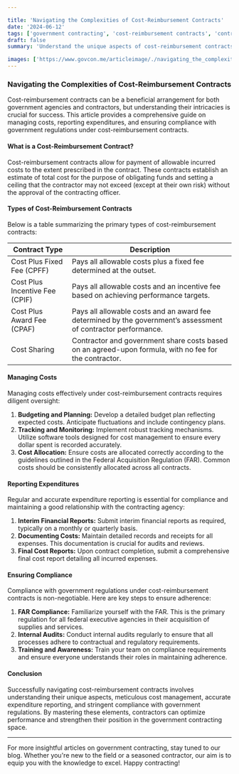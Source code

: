 ```yaml
---

title: 'Navigating the Complexities of Cost-Reimbursement Contracts'
date: '2024-06-12'
tags: ['government contracting', 'cost-reimbursement contracts', 'contract management', 'government compliance', 'contractors', 'expenditure reporting', 'cost control', 'government regulations', 'contracting best practices']
draft: false
summary: 'Understand the unique aspects of cost-reimbursement contracts, including how to manage costs, report expenditures, and ensure compliance with government regulations.'

images: ['https://www.govcon.me/articleimage/./navigating_the_complexities_of_cost_reimbursement_contracts.webp']
---
```


### Navigating the Complexities of Cost-Reimbursement Contracts

Cost-reimbursement contracts can be a beneficial arrangement for both government agencies and contractors, but understanding their intricacies is crucial for success. This article provides a comprehensive guide on managing costs, reporting expenditures, and ensuring compliance with government regulations under cost-reimbursement contracts.

#### What is a Cost-Reimbursement Contract?

Cost-reimbursement contracts allow for payment of allowable incurred costs to the extent prescribed in the contract. These contracts establish an estimate of total cost for the purpose of obligating funds and setting a ceiling that the contractor may not exceed (except at their own risk) without the approval of the contracting officer.

#### Types of Cost-Reimbursement Contracts

Below is a table summarizing the primary types of cost-reimbursement contracts:

| **Contract Type**           | **Description**                                                                                                    |
|-----------------------------|--------------------------------------------------------------------------------------------------------------------|
| Cost Plus Fixed Fee (CPFF)  | Pays all allowable costs plus a fixed fee determined at the outset.                                                |
| Cost Plus Incentive Fee (CPIF)| Pays all allowable costs and an incentive fee based on achieving performance targets.                             |
| Cost Plus Award Fee (CPAF)  | Pays all allowable costs and an award fee determined by the government’s assessment of contractor performance.      |
| Cost Sharing                | Contractor and government share costs based on an agreed-upon formula, with no fee for the contractor.              |

#### Managing Costs

Managing costs effectively under cost-reimbursement contracts requires diligent oversight:

1. **Budgeting and Planning:** Develop a detailed budget plan reflecting expected costs. Anticipate fluctuations and include contingency plans.
2. **Tracking and Monitoring:** Implement robust tracking mechanisms. Utilize software tools designed for cost management to ensure every dollar spent is recorded accurately.
3. **Cost Allocation:** Ensure costs are allocated correctly according to the guidelines outlined in the Federal Acquisition Regulation (FAR). Common costs should be consistently allocated across all contracts.

#### Reporting Expenditures

Regular and accurate expenditure reporting is essential for compliance and maintaining a good relationship with the contracting agency:

1. **Interim Financial Reports:** Submit interim financial reports as required, typically on a monthly or quarterly basis.
2. **Documenting Costs:** Maintain detailed records and receipts for all expenses. This documentation is crucial for audits and reviews.
3. **Final Cost Reports:** Upon contract completion, submit a comprehensive final cost report detailing all incurred expenses.

#### Ensuring Compliance

Compliance with government regulations under cost-reimbursement contracts is non-negotiable. Here are key steps to ensure adherence:

1. **FAR Compliance:** Familiarize yourself with the FAR. This is the primary regulation for all federal executive agencies in their acquisition of supplies and services.
2. **Internal Audits:** Conduct internal audits regularly to ensure that all processes adhere to contractual and regulatory requirements.
3. **Training and Awareness:** Train your team on compliance requirements and ensure everyone understands their roles in maintaining adherence. 

#### Conclusion

Successfully navigating cost-reimbursement contracts involves understanding their unique aspects, meticulous cost management, accurate expenditure reporting, and stringent compliance with government regulations. By mastering these elements, contractors can optimize performance and strengthen their position in the government contracting space.

---

For more insightful articles on government contracting, stay tuned to our blog. Whether you're new to the field or a seasoned contractor, our aim is to equip you with the knowledge to excel. Happy contracting!
```